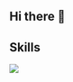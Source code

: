 ## Hi there 👋

## Skills
<img src="https://img.shields.io/badge/springboot?style=flat-square&logo=springboot&logoColor=#6DB33F"/></a>

<!--
**WooYeonJu/WooYeonJu** is a ✨ _special_ ✨ repository because its `README.md` (this file) appears on your GitHub profile.

Here are some ideas to get you started:

- 🔭 I’m currently working on ...
- 🌱 I’m currently learning ...
- 👯 I’m looking to collaborate on ...
- 🤔 I’m looking for help with ...
- 💬 Ask me about ...
- 📫 How to reach me: ...
- 😄 Pronouns: ...
- ⚡ Fun fact: ...
-->
